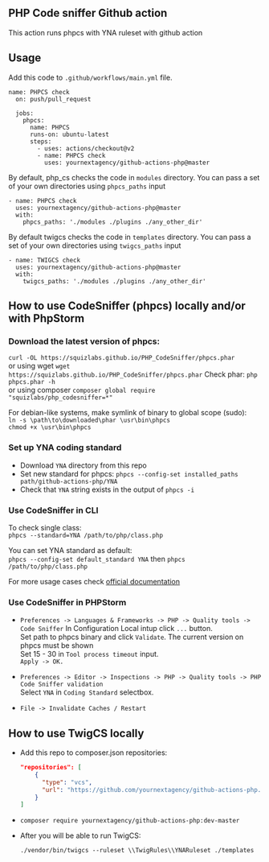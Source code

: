PHP Code sniffer Github action
-
This action runs phpcs with YNA ruleset with github action

Usage
-

Add this code to `.github/workflows/main.yml` file.

    name: PHPCS check
      on: push/pull_request

      jobs:
        phpcs:
          name: PHPCS
          runs-on: ubuntu-latest
          steps:
            - uses: actions/checkout@v2
            - name: PHPCS check
              uses: yournextagency/github-actions-php@master 

By default, php_cs checks the code in `modules` directory.
You can pass a set of your own directories using `phpcs_paths` input

    - name: PHPCS check
      uses: yournextagency/github-actions-php@master
      with:
        phpcs_paths: './modules ./plugins ./any_other_dir'

By default twigcs checks the code in `templates` directory.
You can pass a set of your own directories using `twigcs_paths` input

    - name: TWIGCS check
      uses: yournextagency/github-actions-php@master
      with:
        twigcs_paths: './modules ./plugins ./any_other_dir'        

How to use CodeSniffer (phpcs) locally and/or with PhpStorm
-
### Download the latest version of phpcs:
`curl -OL https://squizlabs.github.io/PHP_CodeSniffer/phpcs.phar`  
or using wget
`wget https://squizlabs.github.io/PHP_CodeSniffer/phpcs.phar`
Check phar: `php phpcs.phar -h`  
or using composer
`composer global require "squizlabs/php_codesniffer=*"`


For debian-like systems, make symlink of binary to global scope (sudo):  
`ln -s \path\to\downloaded\phar \usr\bin\phpcs`  
`chmod +x \usr\bin\phpcs`

### Set up YNA coding standard

- Download `YNA` directory from this repo
- Set new standard for phpcs: `phpcs --config-set installed_paths path/github-actions-php/YNA`
- Check that `YNA` string exists in the output of `phpcs -i`

### Use CodeSniffer in CLI

To check single class:  
`phpcs --standard=YNA /path/to/php/class.php`

You can set YNA standard as default:  
`phpcs --config-set default_standard YNA`
then
`phpcs /path/to/php/class.php`

For more usage cases check [official documentation](https://github.com/squizlabs/PHP_CodeSniffer/wiki "Title")

### Use CodeSniffer in PHPStorm
- `Preferences -> Languages & Frameworks -> PHP -> Quality tools -> Code Sniffer`
  In Configuration Local intup click `...` button.  
  Set path to phpcs binary and click `Validate`. The current version on phpcs must be shown  
  Set 15 - 30 in `Tool process timeout` input.  
  `Apply -> OK.`

- `Preferences -> Editor -> Inspections -> PHP -> Quality tools -> PHP Code Sniffer validation`  
  Select `YNA` in `Coding Standard` selectbox.

- `File -> Invalidate Caches / Restart`

How to use TwigCS locally
-

- Add this repo to composer.json repositories:
    ```json
    "repositories": [
        {
          "type": "vcs",
          "url": "https://github.com/yournextagency/github-actions-php.git"
        }
    ]
    ```
- `composer require yournextagency/github-actions-php:dev-master`
- After you will be able to run TwigCS:

  `
  ./vendor/bin/twigcs --ruleset \\TwigRules\\YNARuleset ./templates
  `